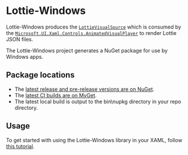 # Lottie-Windows
Lottie-Windows produces the [`LottieVisualSource`](https://docs.microsoft.com/dotnet/api/microsoft.toolkit.uwp.ui.lottie.lottievisualsource) which is consumed by the [`Microsoft.UI.Xaml.Controls.AnimatedVisualPlayer`](https://docs.microsoft.com/uwp/api/microsoft.ui.xaml.controls.animatedvisualplayer) to render Lottie JSON files.

The Lottie-Windows project generates a NuGet package for use by Windows apps.

## Package locations
* The [latest release and pre-release versions are on NuGet](https://www.nuget.org/packages/Microsoft.Toolkit.Uwp.UI.Lottie).
* The [latest CI builds are on MyGet](https://dotnet.myget.org/feed/uwpcommunitytoolkit/package/nuget/Microsoft.Toolkit.Uwp.UI.Lottie).
* The latest local build is output to the bin\nupkg directory in your repo directory.

## Usage

To get started with using the Lottie-Windows library in your XAML, follow [this tutorial](https://docs.microsoft.com/windows/communitytoolkit/animations/lottie-scenarios/getting_started_json).
